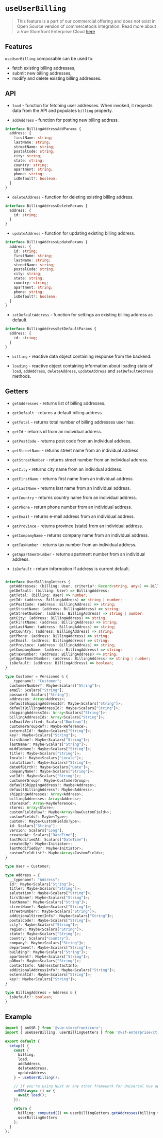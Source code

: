 # `useUserBilling` <Badge text="Enterprise" type="info" />

> This feature is a part of our commercial offering and does not exist in Open Source version of commercetools integration. Read more about a Vue Storefront Enterprise Cloud [here](https://www.vuestorefront.io/cloud)

## Features

`useUserBilling` composable can be used to:

* fetch existing billing addresses,
* submit new billing addresses,
* modify and delete existing billing addresses.

## API

- `load` - function for fetching user addresses. When invoked, it requests data from the API and populates `billing` property.

- `addAddress` - function for posting new billing address.

```typescript
interface BillingAddressAddParams {
  address: {
    firstName: string;
    lastName: string;
    streetName: string;
    postalCode: string;
    city: string;
    state: string;
    country: string;
    apartment: string;
    phone: string;
    isDefault?: boolean;
  }
}
```

- `deleteAddress` - function for deleting existing billing address.

```typescript
interface BillingAddressDeleteParams {
  address: {
    id: string;
  }
}
```

- `updateAddress` - function for updating existing billing address.

```typescript
interface BillingAddressUpdateParams {
  address: {
    id: string;
    firstName: string;
    lastName: string;
    streetName: string;
    postalCode: string;
    city: string;
    state: string;
    country: string;
    apartment: string;
    phone: string;
    isDefault?: boolean;
  }
}
```

- `setDefaultAddress` - function for settings an existing billing address as default.

```typescript
interface BillingAddressSetDefaultParams {
  address: {
    id: string;
  }
}
```
- `billing` - reactive data object containing response from the backend.

- `loading` - reactive object containing information about loading state of `load`, `addAddress`, `deleteAddress`, `updateAddress` and `setDefaultAddress` methods.

## Getters

- `getAddresses` - returns list of billing addresses.

- `getDefault` - returns a default billing address.

- `getTotal` - returns total number of billing addresses user has.

- `getId` - returns id from an individual address.

- `getPostCode` - returns post code from an individual address.

- `getStreetName` - returns street name from an individual address.

- `getStreetNumber` - returns street number from an individual address.

- `getCity` - returns city name from an individual address.

- `getFirstName` - returns first name from an individual address.

- `getLastName` - returns last name from an individual address.

- `getCountry` - returns country name from an individual address.

- `getPhone` - return phone number from an individual address.

- `getEmail` - returns e-mail address from an individual address.

- `getProvince` - returns province (state) from an individual address.

- `getCompanyName` - returns company name from an individual address.

- `getTaxNumber` - returns tax number from an individual address.

- `getApartmentNumber` - returns apartment number from an individual address.

- `isDefault` - return information if address is current default.

```typescript

interface UserBillingGetters {
  getAddresses: (billing: User, criteria?: Record<string, any>) => BillingAddress[];
  getDefault: (billing: User) => BillingAddress;
  getTotal: (billing: User) => number;
  getId: (address: BillingAddress) => string | number;
  getPostCode: (address: BillingAddress) => string;
  getStreetName: (address: BillingAddress) => string;
  getStreetNumber: (address: BillingAddress) => string | number;
  getCity: (address: BillingAddress) => string;
  getFirstName: (address: BillingAddress) => string;
  getLastName: (address: BillingAddress) => string;
  getCountry: (address: BillingAddress) => string;
  getPhone: (address: BillingAddress) => string;
  getEmail: (address: BillingAddress) => string;
  getProvince: (address: BillingAddress) => string;
  getCompanyName: (address: BillingAddress) => string;
  getTaxNumber: (address: BillingAddress) => string;
  getApartmentNumber: (address: BillingAddress) => string | number;
  isDefault: (address: BillingAddress) => boolean;
}

type Customer = Versioned & {
  __typename?: "Customer";
  customerNumber?: Maybe<Scalars["String"]>;
  email: Scalars["String"];
  password: Scalars["String"];
  addresses: Array<Address>;
  defaultShippingAddressId?: Maybe<Scalars["String"]>;
  defaultBillingAddressId?: Maybe<Scalars["String"]>;
  shippingAddressIds: Array<Scalars["String"]>;
  billingAddressIds: Array<Scalars["String"]>;
  isEmailVerified: Scalars["Boolean"];
  customerGroupRef?: Maybe<Reference>;
  externalId?: Maybe<Scalars["String"]>;
  key?: Maybe<Scalars["String"]>;
  firstName?: Maybe<Scalars["String"]>;
  lastName?: Maybe<Scalars["String"]>;
  middleName?: Maybe<Scalars["String"]>;
  title?: Maybe<Scalars["String"]>;
  locale?: Maybe<Scalars["Locale"]>;
  salutation?: Maybe<Scalars["String"]>;
  dateOfBirth?: Maybe<Scalars["Date"]>;
  companyName?: Maybe<Scalars["String"]>;
  vatId?: Maybe<Scalars["String"]>;
  customerGroup?: Maybe<CustomerGroup>;
  defaultShippingAddress?: Maybe<Address>;
  defaultBillingAddress?: Maybe<Address>;
  shippingAddresses: Array<Address>;
  billingAddresses: Array<Address>;
  storesRef: Array<KeyReference>;
  stores: Array<Store>;
  customFieldsRaw?: Maybe<Array<RawCustomField>>;
  customFields?: Maybe<Type>;
  custom?: Maybe<CustomFieldsType>;
  id: Scalars["String"];
  version: Scalars["Long"];
  createdAt: Scalars["DateTime"];
  lastModifiedAt: Scalars["DateTime"];
  createdBy?: Maybe<Initiator>;
  lastModifiedBy?: Maybe<Initiator>;
  customFieldList?: Maybe<Array<CustomField>>;
}

type User = Customer;

type Address = {
  __typename?: "Address";
  id?: Maybe<Scalars["String"]>;
  title?: Maybe<Scalars["String"]>;
  salutation?: Maybe<Scalars["String"]>;
  firstName?: Maybe<Scalars["String"]>;
  lastName?: Maybe<Scalars["String"]>;
  streetName?: Maybe<Scalars["String"]>;
  streetNumber?: Maybe<Scalars["String"]>;
  additionalStreetInfo?: Maybe<Scalars["String"]>;
  postalCode?: Maybe<Scalars["String"]>;
  city?: Maybe<Scalars["String"]>;
  region?: Maybe<Scalars["String"]>;
  state?: Maybe<Scalars["String"]>;
  country: Scalars["Country"];
  company?: Maybe<Scalars["String"]>;
  department?: Maybe<Scalars["String"]>;
  building?: Maybe<Scalars["String"]>;
  apartment?: Maybe<Scalars["String"]>;
  pOBox?: Maybe<Scalars["String"]>;
  contactInfo: AddressContactInfo;
  additionalAddressInfo?: Maybe<Scalars["String"]>;
  externalId?: Maybe<Scalars["String"]>;
  key?: Maybe<Scalars["String"]>;
}

type BillingAddress = Address & {
  isDefault?: boolean;
}
```

## Example

```typescript
import { onSSR } from '@vue-storefront/core';
import { useUserBilling, userBillingGetters } from '@vsf-enterprise/ct-billing';

export default {
  setup() {
    const {
      billing,
      load,
      addAddress,
      deleteAddress,
      updateAddress
    } = useUserBilling();

    // If you're using Nuxt or any other framework for Universal Vue apps
    onSSR(async () => {
      await load();
    });

    return {
      billing: computed(() => userBillingGetters.getAddresses(billing.value)),
      userBillingGetters
    };
  }
};
```
